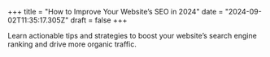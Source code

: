 +++
title = "How to Improve Your Website’s SEO in 2024"
date = "2024-09-02T11:35:17.305Z"
draft = false
+++

  Learn actionable tips and strategies to boost your website’s search engine ranking and drive more organic traffic.
        